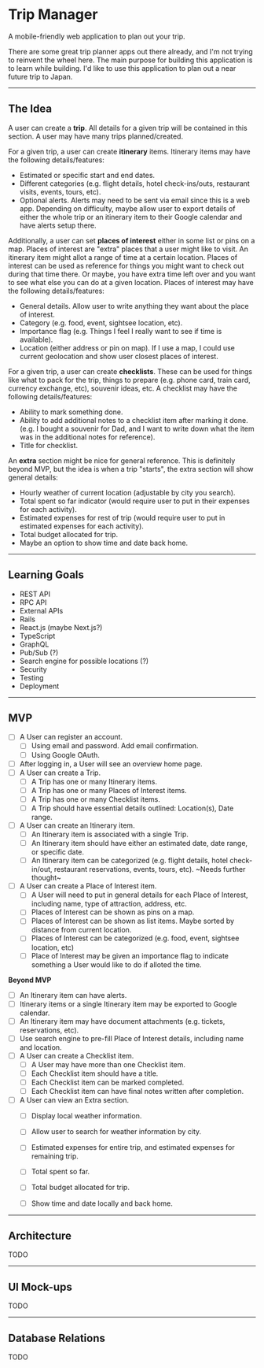 # Trip Manager

A mobile-friendly web application to plan out your trip.

There are some great trip planner apps out there already, and I'm not trying to reinvent the wheel here. The main purpose for building this application is to learn while building. I'd like to use this application to plan out a near future trip to Japan.


---
## The Idea

A user can create a **trip**. All details for a given trip will be contained in this section. A user may have many trips planned/created.

For a given trip, a user can create **itinerary** items. Itinerary items may have the following details/features:
- Estimated or specific start and end dates.
- Different categories (e.g. flight details, hotel check-ins/outs, restaurant visits, events, tours, etc).
- Optional alerts. Alerts may need to be sent via email since this is a web app. Depending on difficulty, maybe allow user to export details of either the whole trip or an itinerary item to their Google calendar and have alerts setup there.

Additionally, a user can set **places of interest** either in some list or pins on a map. Places of interest are "extra" places that a user might like to visit. An itinerary item might allot a range of time at a certain location. Places of interest can be used as reference for things you might want to check out during that time there. Or maybe, you have extra time left over and you want to see what else you can do at a given location. Places of interest may have the following details/features:
- General details. Allow user to write anything they want about the place of interest.
- Category (e.g. food, event, sightsee location, etc).
- Importance flag (e.g. Things I feel I really want to see if time is available).
- Location (either address or pin on map). If I use a map, I could use current geolocation and show user closest places of interest.

For a given trip, a user can create **checklists**. These can be used for things like what to pack for the trip, things to prepare (e.g. phone card, train card, currency exchange, etc), souvenir ideas, etc. A checklist may have the following details/features:
- Ability to mark something done.
- Ability to add additional notes to a checklist item after marking it done. (e.g. I bought a souvenir for Dad, and I want to write down what the item was in the additional notes for reference).
- Title for checklist.

An **extra** section might be nice for general reference. This is definitely beyond MVP, but the idea is when a trip "starts", the extra section will show general details:
- Hourly weather of current location (adjustable by city you search).
- Total spent so far indicator (would require user to put in their expenses for each activity).
- Estimated expenses for rest of trip (would require user to put in estimated expenses for each activity).
- Total budget allocated for trip.
- Maybe an option to show time and date back home.


---
## Learning Goals

- REST API
- RPC API
- External APIs
- Rails
- React.js (maybe Next.js?)
- TypeScript
- GraphQL
- Pub/Sub (?)
- Search engine for possible locations (?)
- Security
- Testing
- Deployment


---
## MVP

- [ ] A User can register an account.
  - [ ] Using email and password. Add email confirmation.
  - [ ] Using Google OAuth.
- [ ] After logging in, a User will see an overview home page.
- [ ] A User can create a Trip.
  - [ ] A Trip has one or many Itinerary items.
  - [ ] A Trip has one or many Places of Interest items.
  - [ ] A Trip has one or many Checklist items.
  - [ ] A Trip should have essential details outlined: Location(s), Date range.
- [ ] A User can create an Itinerary item.
  - [ ] An Itinerary item is associated with a single Trip.
  - [ ] An Itinerary item should have either an estimated date, date range, or specific date.
  - [ ] An Itinerary item can be categorized (e.g. flight details, hotel check-in/out, restaurant reservations, events, tours, etc). ~Needs further thought~
- [ ] A User can create a Place of Interest item.
  - [ ] A User will need to put in general details for each Place of Interest, including name, type of attraction, address, etc.
  - [ ] Places of Interest can be shown as pins on a map.
  - [ ] Places of Interest can be shown as list items. Maybe sorted by distance from current location.
  - [ ] Places of Interest can be categorized (e.g. food, event, sightsee location, etc)
  - [ ] Place of Interest may be given an importance flag to indicate something a User would like to do if alloted the time.

**Beyond MVP**

- [ ] An Itinerary item can have alerts.
- [ ] Itinerary items or a single Itinerary item may be exported to Google calendar.
- [ ] An Itinerary item may have document attachments (e.g. tickets, reservations, etc).
- [ ] Use search engine to pre-fill Place of Interest details, including name and location.
- [ ] A User can create a Checklist item.
  - [ ] A User may have more than one Checklist item.
  - [ ] Each Checklist item should have a title.
  - [ ] Each Checklist item can be marked completed.
  - [ ] Each Checklist item can have final notes written after completion.
- [ ] A User can view an Extra section.
  - [ ] Display local weather information.
  - [ ] Allow user to search for weather information by city.
  - [ ] Estimated expenses for entire trip, and estimated expenses for remaining trip.
  - [ ] Total spent so far.
  - [ ] Total budget allocated for trip.
  - [ ] Show time and date locally and back home.


---
## Architecture

TODO


---
## UI Mock-ups

TODO


---
## Database Relations

TODO
